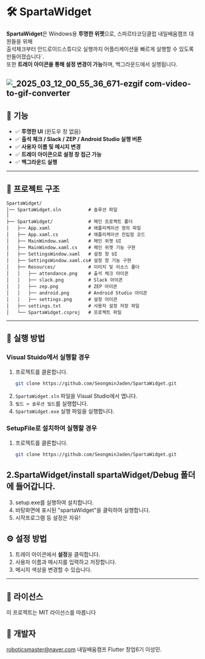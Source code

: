 # 🛠 SpartaWidget

**SpartaWidget**은 Windows용 **투명한 위젯**으로, 스파르타코딩클럽 내일배움캠프 대원들을 위해 </br>출석체크부터 안드로이드스튜디오 실행까지 어플리케이션을 빠르게 실행할 수 있도록 만들어졌습니다`.  
또한 **트레이 아이콘을 통해 설정 변경이 가능**하며, 백그라운드에서 실행됩니다.

![_2025_03_12_00_55_36_671-ezgif com-video-to-gif-converter](https://github.com/user-attachments/assets/3f1ff4e5-06a1-41ba-a728-b20a9ffbc1b8)
---

## 📌 기능
- ✅ **투명한 UI** (윈도우 창 없음)
- ✅ **출석 체크 / Slack / ZEP / Android Studio  실행 버튼**
- ✅ **사용자 이름 및 메시지 변경**
- ✅ **트레이 아이콘으로 설정 창 접근 가능**
- ✅ **백그라운드 실행**

---

## 📂 프로젝트 구조
```plaintext
SpartaWidget/
│── SpartaWidget.sln          # 솔루션 파일
│
├── SpartaWidget/             # 메인 프로젝트 폴더
│   ├── App.xaml              # 애플리케이션 정의 파일
│   ├── App.xaml.cs           # 애플리케이션 진입점 코드
│   ├── MainWindow.xaml       # 메인 위젯 UI
│   ├── MainWindow.xaml.cs    # 메인 위젯 기능 구현
│   ├── SettingsWindow.xaml   # 설정 창 UI
│   ├── SettingsWindow.xaml.cs# 설정 창 기능 구현
│   ├── Resources/            # 이미지 및 리소스 폴더
│   │   ├── attendance.png    # 출석 체크 아이콘
│   │   ├── slack.png         # Slack 아이콘
│   │   ├── zep.png           # ZEP 아이콘
│   │   ├── android.png       # Android Studio 아이콘
│   │   ├── settings.png      # 설정 아이콘
│   ├── settings.txt          # 사용자 설정 저장 파일
│   └── SpartaWidget.csproj   # 프로젝트 파일
```

---

## 🚀 실행 방법

### Visual Stuido에서 실행할 경우
1. 프로젝트를 클론합니다.
   ```sh
   git clone https://github.com/SeongminJaden/SpartaWidget.git
   ```
2. `SpartaWidget.sln` 파일을 Visual Studio에서 엽니다.
3. `빌드 > 솔루션 빌드`를 실행합니다.
4. `SpartaWidget.exe` 실행 파일을 실행합니다.
### SetupFile로 설치하여 실행할 경우
1. 프로젝트를 클론합니다.
   ```sh
   git clone https://github.com/SeongminJaden/SpartaWidget.git
   ```
2.SpartaWidget/install spartaWidget/Debug 폴더에 들어갑니다.
---
3. setup.exe를 실행하여 설치합니다.
4. 바탕화면에 표시된 "spartaWidget"을 클릭하여 실행합니다.
5. 시작프로그램 등 설정은 자유!

## ⚙ 설정 방법
1. 트레이 아이콘에서 **설정**을 클릭합니다.
2. 사용자 이름과 메시지를 입력하고 저장합니다.
3. 메시지 색상을 변경할 수 있습니다.

---

## 📜 라이선스
이 프로젝트는 MIT 라이선스를 따릅니다

## 📌 개발자
roboticsmaster@naver.com
내일배움캠프 Flutter 창업6기 이성민.
